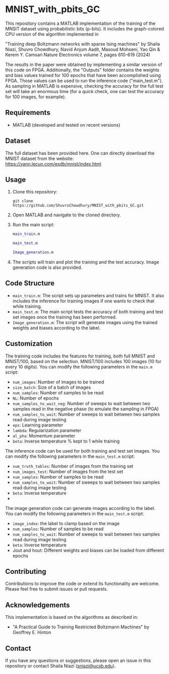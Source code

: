 # MNIST_with_pbits_GC

This repository contains a MATLAB implementation of the training of the MNSIT dataset using probabilistic bits (p-bits).  It includes the graph-colored CPU version of the algorithm implemented in

"Training deep Boltzmann networks with sparse Ising machines"
by Shaila Niazi, Shuvro Chowdhury, Navid Anjum Aadit, Masoud Mohseni, Yao Qin & Kerem Y. Camsari
Nature Electronics volume 7, pages 610-619 (2024)

The results in the paper were obtained by implementing a similar version of this code on FPGA. Additionally, the "Outputs" folder contains the weights and bias values trained for 100 epochs that have been accomplished using FPGA. Those values can be used to run the inference code ("main_test.m"). As sampling in MATLAB is expensive, checking the accuracy for the full test set will take an enormous time (for a quick check, one can test the accuracy for 100 images, for example). 

## Requirements

- MATLAB (developed and tested on recent versions)
## Dataset
The full dataset has been provided here.
One can directly download the MNIST dataset from the website: https://yann.lecun.com/exdb/mnist/index.html

## Usage

1. Clone this repository:
   ```
   git clone https://github.com/ShuvroChowdhury/MNIST_with_pbits_GC.git
   ```

2. Open MATLAB and navigate to the cloned directory.

3. Run the main script:
   ```matlab
   main_train.m
   ```
   ```matlab
   main_test.m
   ```
   ```matlab
   Image_generation.m
   ```

4. The scripts will train and plot the training and the test accuracy. Image generation code is also provided.

## Code Structure

- `main_train.m`: The script sets up parameters and trains for MNIST. It also includes the inference for training images if one wants to check that while training.
- `main_test.m`: The main script tests the accuracy of both training and test set images once the training has been performed.
- `Image_generation.m`: The script will generate images using the trained weights and biases according to the label.

## Customization

The training code includes the features for training, both full MNIST and MNIST/100, based on the selection. MNIST/100 includes 100 images (10 for every 10 digits). You can modify the following parameters in the `main.m` script:

- `num_images`: Number of images to be trained
- `size_batch`: Size of a batch of images
- `num_samples`: Number of samples to be read
- `NL`: Number of epochs
- `num_samples_to_wait_neg`: Number of sweeps to wait between two samples read in the negative phase (to emulate the sampling in FPGA)
- `num_samples_to_wait`: Number of sweeps to wait between two samples read during image testing 
- `eps`: Learning parameter
- `lambda`: Regularization parameter
- `al_pha`: Momentum parameter
- `beta`: Inverse temperature % kept to 1 while training

The inference code can be used for both training and test set images. You can modify the following parameters in the `main_test.m` script:

- `num_truth_tables`: Number of images from the training set
- `num_images_test`: Number of images from the test set
- `num_samples`: Number of samples to be read
- `num_samples_to_wait`: Number of sweeps to wait between two samples read during image testing 
- `beta`: Inverse temperature
- 
The image generation code can generate images according to the label. You can modify the following parameters in the `main_test.m` script:

- `image_index`: the label to clamp based on the image
- `num_samples`: Number of samples to be read
- `num_samples_to_wait`: Number of sweeps to wait between two samples read during image testing 
- `beta`: Inverse temperature
- Jout and hout: Different weights and biases can be loaded from different epochs

## Contributing

Contributions to improve the code or extend its functionality are welcome. Please feel free to submit issues or pull requests.


## Acknowledgements

This implementation is based on the algorithms as described in:

- "A Practical Guide to Training Restricted Boltzmann Machines" by Geoffrey E. Hinton

## Contact

If you have any questions or suggestions, please open an issue in this repository or contact Shaila Niazi (sniazi@ucsb.edu).
